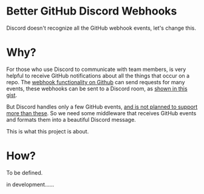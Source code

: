 # Better GitHub Discord Webhooks
Discord doesn't recognize all the GitHub webhook events, let's change this.

# Why?
For those who use Discord to communicate with team members, is very helpful to receive GitHub notifications about all the things that occur on a repo.
The [webhook functionality on Github](https://docs.github.com/en/webhooks) can send requests for many events, these webhooks can be sent to a Discord room, as [shown in this gist](https://gist.github.com/jagrosh/5b1761213e33fc5b54ec7f6379034a22).

But Discord handles only a few GitHub events, [and is not planned to support more than these](https://github.com/discord/discord-api-docs/issues/6203#issuecomment-1608151265). So we need some middleware that receives GitHub events and formats them into a beautiful Discord message.

This is what this project is about.

# How?
To be defined.

in development......



